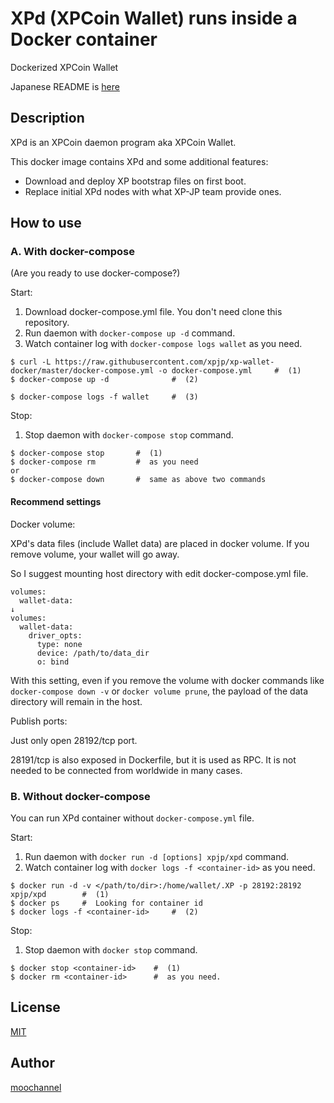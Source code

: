 # XPd (XPCoin Wallet) runs inside a Docker container

Dockerized XPCoin Wallet

Japanese README is [here](https://github.com/xpjp/xp-wallet-docker/blob/master/README.ja.md)

## Description

XPd is an XPCoin daemon program aka XPCoin Wallet.

This docker image contains XPd and some additional features:

- Download and deploy XP bootstrap files on first boot.
- Replace initial XPd nodes with what XP-JP team provide ones.

## How to use

### A. With docker-compose

(Are you ready to use docker-compose?)

Start:

1. Download docker-compose.yml file. You don't need clone this repository.
1. Run daemon with `docker-compose up -d` command.
1. Watch container log with `docker-compose logs wallet` as you need.

```shell
$ curl -L https://raw.githubusercontent.com/xpjp/xp-wallet-docker/master/docker-compose.yml -o docker-compose.yml     #  (1)
$ docker-compose up -d              #  (2)

$ docker-compose logs -f wallet     #  (3)
```

Stop:

1. Stop daemon with `docker-compose stop` command.

```shell
$ docker-compose stop       #  (1)
$ docker-compose rm         #  as you need
or
$ docker-compose down       #  same as above two commands
```

#### Recommend settings

Docker volume:

XPd's data files (include Wallet data) are placed in docker volume. If you remove volume, your wallet will go away.

So I suggest mounting host directory with edit docker-compose.yml file.

```
volumes:
  wallet-data:
↓
volumes:
  wallet-data:
    driver_opts:
      type: none
      device: /path/to/data_dir
      o: bind
```

With this setting, even if you remove the volume with docker commands like `docker-compose down -v` or `docker volume prune`, the payload of the data directory will remain in the host.

Publish ports:

Just only open 28192/tcp port.

28191/tcp is also exposed in Dockerfile, but it is used as RPC. It is not needed to be connected from worldwide in many cases.

### B. Without docker-compose

You can run XPd container without `docker-compose.yml` file.

Start:

1. Run daemon with `docker run -d [options] xpjp/xpd` command.
1. Watch container log with `docker logs -f <container-id>` as you need.

```shell
$ docker run -d -v </path/to/dir>:/home/wallet/.XP -p 28192:28192 xpjp/xpd        #  (1)
$ docker ps     #  Looking for container id
$ docker logs -f <container-id>     #  (2)
```

Stop:

1. Stop daemon with `docker stop` command.

```shell
$ docker stop <container-id>    #  (1)
$ docker rm <container-id>      #  as you need.
```

## License

[MIT](https://github.com/xpjp/xp-wallet-docker/blob/master/LICENSE)

## Author

[moochannel](https://github.com/moochannel)
